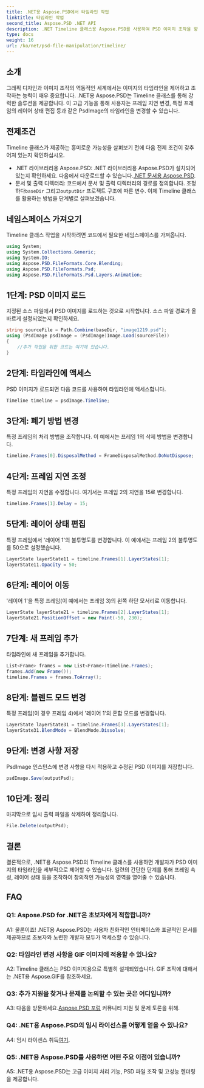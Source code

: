 ```yaml
---
title: .NET용 Aspose.PSD에서 타임라인 작업
linktitle: 타임라인 작업
second_title: Aspose.PSD .NET API
description: .NET Timeline 클래스용 Aspose.PSD를 사용하여 PSD 이미지 조작을 향상시킵니다. 프레임 속성, 레이어 상태를 제어하고 창의적인 가능성을 손쉽게 활용하세요.
type: docs
weight: 16
url: /ko/net/psd-file-manipulation/timeline/
---
```

## 소개
그래픽 디자인과 이미지 조작의 역동적인 세계에서는 이미지의 타임라인을 제어하고 조작하는 능력이 매우 중요합니다. .NET용 Aspose.PSD는 Timeline 클래스를 통해 강력한 솔루션을 제공합니다. 이 고급 기능을 통해 사용자는 프레임 지연 변경, 특정 프레임의 레이어 상태 편집 등과 같은 PsdImage의 타임라인을 변경할 수 있습니다.
## 전제조건
Timeline 클래스가 제공하는 흥미로운 가능성을 살펴보기 전에 다음 전제 조건이 갖추어져 있는지 확인하십시오.
-  .NET 라이브러리용 Aspose.PSD: .NET 라이브러리용 Aspose.PSD가 설치되어 있는지 확인하세요. 다음에서 다운로드할 수 있습니다.[.NET 문서용 Aspose.PSD](https://reference.aspose.com/psd/net/).
-  문서 및 출력 디렉터리: 코드에서 문서 및 출력 디렉터리의 경로를 정의합니다. 조정하다`baseDir` 그리고`outputDir` 프로젝트 구조에 따른 변수.
이제 Timeline 클래스를 활용하는 방법을 단계별로 살펴보겠습니다.
## 네임스페이스 가져오기
Timeline 클래스 작업을 시작하려면 코드에서 필요한 네임스페이스를 가져옵니다.
```csharp
using System;
using System.Collections.Generic;
using System.IO;
using Aspose.PSD.FileFormats.Core.Blending;
using Aspose.PSD.FileFormats.Psd;
using Aspose.PSD.FileFormats.Psd.Layers.Animation;
```
## 1단계: PSD 이미지 로드
지정된 소스 파일에서 PSD 이미지를 로드하는 것으로 시작합니다. 소스 파일 경로가 올바르게 설정되었는지 확인하세요.
```csharp
string sourceFile = Path.Combine(baseDir, "image1219.psd");
using (PsdImage psdImage = (PsdImage)Image.Load(sourceFile))
{
    //추가 작업을 위한 코드는 여기에 있습니다.
}
```
## 2단계: 타임라인에 액세스
PSD 이미지가 로드되면 다음 코드를 사용하여 타임라인에 액세스합니다.
```csharp
Timeline timeline = psdImage.Timeline;
```
## 3단계: 폐기 방법 변경
특정 프레임의 처리 방법을 조작합니다. 이 예에서는 프레임 1의 삭제 방법을 변경합니다.
```csharp
timeline.Frames[0].DisposalMethod = FrameDisposalMethod.DoNotDispose;
```
## 4단계: 프레임 지연 조정
특정 프레임의 지연을 수정합니다. 여기서는 프레임 2의 지연을 15로 변경합니다.
```csharp
timeline.Frames[1].Delay = 15;
```
## 5단계: 레이어 상태 편집
특정 프레임에서 '레이어 1'의 불투명도를 변경합니다. 이 예에서는 프레임 2의 불투명도를 50으로 설정했습니다.
```csharp
LayerState layerState11 = timeline.Frames[1].LayerStates[1];
layerState11.Opacity = 50;
```
## 6단계: 레이어 이동
'레이어 1'을 특정 프레임(이 예에서는 프레임 3)의 왼쪽 하단 모서리로 이동합니다.
```csharp
LayerState layerState21 = timeline.Frames[2].LayerStates[1];
layerState21.PositionOffset = new Point(-50, 230);
```
## 7단계: 새 프레임 추가
타임라인에 새 프레임을 추가합니다.
```csharp
List<Frame> frames = new List<Frame>(timeline.Frames);
frames.Add(new Frame());
timeline.Frames = frames.ToArray();
```
## 8단계: 블렌드 모드 변경
특정 프레임(이 경우 프레임 4)에서 '레이어 1'의 혼합 모드를 변경합니다.
```csharp
LayerState layerState31 = timeline.Frames[3].LayerStates[1];
layerState31.BlendMode = BlendMode.Dissolve;
```
## 9단계: 변경 사항 저장
PsdImage 인스턴스에 변경 사항을 다시 적용하고 수정된 PSD 이미지를 저장합니다.
```csharp
psdImage.Save(outputPsd);
```
## 10단계: 정리
마지막으로 임시 출력 파일을 삭제하여 정리합니다.
```csharp
File.Delete(outputPsd);
```
## 결론

결론적으로, .NET용 Aspose.PSD의 Timeline 클래스를 사용하면 개발자가 PSD 이미지의 타임라인을 세부적으로 제어할 수 있습니다. 일련의 간단한 단계를 통해 프레임 속성, 레이어 상태 등을 조작하여 창의적인 가능성의 영역을 열어줄 수 있습니다.

## FAQ

### Q1: Aspose.PSD for .NET은 초보자에게 적합합니까?

A1: 물론이죠! .NET용 Aspose.PSD는 사용자 친화적인 인터페이스와 포괄적인 문서를 제공하므로 초보자와 노련한 개발자 모두가 액세스할 수 있습니다.

### Q2: 타임라인 변경 사항을 GIF 이미지에 적용할 수 있나요?

A2: Timeline 클래스는 PSD 이미지용으로 특별히 설계되었습니다. GIF 조작에 대해서는 .NET용 Aspose.GIF를 참조하세요.

### Q3: 추가 지원을 찾거나 문제를 논의할 수 있는 곳은 어디입니까?

 A3: 다음을 방문하세요.[Aspose.PSD 포럼](https://forum.aspose.com/c/psd/34) 커뮤니티 지원 및 문제 토론을 위해.

### Q4: .NET용 Aspose.PSD의 임시 라이선스를 어떻게 얻을 수 있나요?

 A4: 임시 라이센스 취득[여기](https://purchase.aspose.com/temporary-license/).

### Q5: .NET용 Aspose.PSD를 사용하면 어떤 주요 이점이 있습니까?

A5: .NET용 Aspose.PSD는 고급 이미지 처리 기능, PSD 파일 조작 및 고성능 렌더링을 제공합니다.